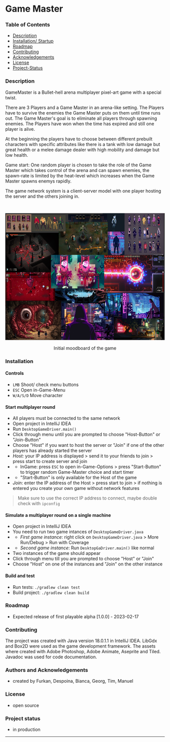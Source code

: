 # Game Master

### Table of Contents

* [Description](#description)
* [Installation/ Startup](#installation)
* [Roadmap](#roadmap)
* [Contributing](#contributing)
* [Acknowledgements](#acknowledgements)
* [License](#license)
* [Project-Status](#project-status)


<!-- DESCRIPTION -->
### Description
GameMaster is a Bullet-hell arena multiplayer pixel-art game with a special twist.

There are 3 Players and a Game Master in an arena-like setting. The Players have to survive the enemies the Game Master puts on them until time runs out. The Game Master's goal is to eliminate all players through spawning enemies. The Players have won when the time has expired and still one player is alive.

At the beginning the players have to choose between different prebuilt characters with specific attributes like there is a tank with low damage but great health or a melee damage dealer with high mobility and damage but low health.

Game start: One random player is chosen to take the role of the Game Master which takes control of the arena and can spawn enemies, the spawn-rate is limited by the heat-level which increases when the Game Master spawns enemys rapidly.

The game network system is a client-server model with one player hosting the server and the others joining in.


<br />
<p align="center">
    <img src="doc/moodboard-gamemaster.jpg" alt="Logo" width="600" height="400">
  <p align="center">
        Initial moodboard of the game
  </p>


<!-- INSTALLATION -->
### Installation

#### Controls
- `LMB` Shoot/ check menu buttons
- `ESC` Open in-Game-Menu
- `W/A/S/D` Move character

#### Start multiplayer round
- All players must be connected to the same network
- Open project in IntelliJ IDEA
- Run `DesktopGameDriver.main()`
- Click through menu until you are prompted to choose "Host-Button" or "Join-Button"
- Choose "Host" if you want to host the server or "Join" if one of the other players has already started the server
- *Host:* your IP address is displayed > send it to your friends to join > press start to create server and join
- - InGame: press `ESC` to open in-Game-Options > press "Start-Button" to trigger random Game-Master choice and start timer
- - "Start-Button" is only available for the Host of the game
- *Join*: enter the IP address of the Host > press start to join > if nothing is entered you create your own game without network features
> Make sure to use the correct IP address to connect, maybe double check with `ipconfig`

#### Simulate a multiplayer round on a single machine
- Open project in IntelliJ IDEA
- You need to run two game intances of `DesktopGameDriver.java` 
- - *First game instance*: right click on `DesktopGameDriver.java` > More Run/Debug > Run with Coverage
- - *Second game instance*: Run `DesktopGaDriver.main()` like normal
- Two instances of the game should appear
- Click through menu till you are prompted to choose "Host" or "Join" 
- Choose "Host" on one of the instances and "Join" on the other instance

#### Build and test
- Run tests: `./gradlew clean test`
- Build project: `./gradlew clean build`



<!-- ROADMAP -->
### Roadmap
- Expected release of first playable alpha [1.0.0] - 2023-02-17


<!-- CONTRIBUTING -->
### Contributing
The project was created with Java version 18.0.1.1 in IntelliJ IDEA. 
LibGdx and Box2D were used as the game development framework. 
The assets where created with Adobe Photoshop, Adobe Animate, Aseprite and Tiled.
Javadoc was used for code documentation.


<!-- ACKNOWLEDGEMENTS -->
### Authors and Acknowledgements
- created by Furkan, Despoina, Bianca, Georg, Tim, Manuel 


<!-- LICENSE -->
### License
- open source


<!-- PROJECT-STATUS -->
### Project status
- in production

***

